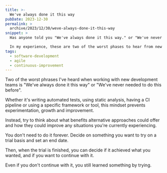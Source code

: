 ```yaml
---
title: >-
  We've always done it this way
pubDate: 2023-12-30
permalink: >
  archive/2023/12/30/weve-always-done-it-this-way
snippet: >
  Has anyone told you "We've always done it this way." or "We've never needed to write tests before."?

  In my experience, these are two of the worst phases to hear from new development teams.
tags:
  - software-development
  - agile
  - continuous-improvement
---
```


Two of the worst phrases I've heard when working with new development teams is "We've always done it this way" or "We've never needed to do this before".

Whether it's writing automated tests, using static analysis, having a CI pipeline or using a specific framework or tool, this mindset prevents experimentation, growth and improvement.

Instead, try to think about what benefits alternative approaches could offer and how they could improve any situations you're currently experiencing.

You don't need to do it forever. Decide on something you want to try on a trial basis and set an end date.

Then, when the trial is finished, you can decide if it achieved what you wanted, and if you want to continue with it.

Even if you don't continue with it, you still learned something by trying.
